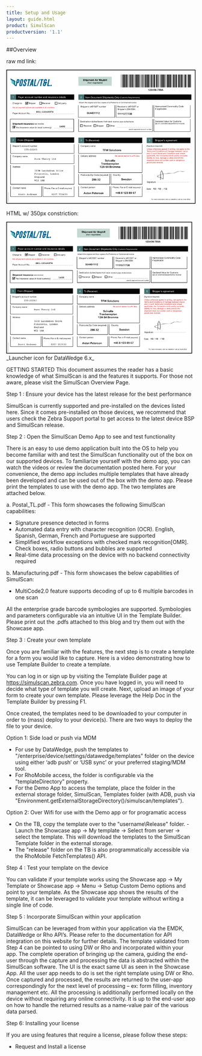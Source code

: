 ```yaml
---
title: Setup and Usage
layout: guide.html
product: SimulScan
productversion: '1.1'
---
```

##Overview


raw md link:

![img](template.png)


HTML w/ 350px constriction:

<img style="height:350px" src="template.png"/>
_Launcher icon for DataWedge 6.x_
<br>


GETTING STARTED
This document assumes the reader has a basic knowledge of what SimulScan is and the features it supports. For those not aware, please visit the SimulScan Overview Page.

Step 1 : Ensure your device has the latest release for the best performance

SimulScan is currently supported and pre-installed on the devices listed here. Since it comes pre-installed on those devices, we recommend that users check the Zebra Support portal to get access to the latest device BSP and SimulScan release.


Step 2 : Open the SimulScan Demo App to see and test functionality

There is an easy to use demo application built into the OS to help you become familiar with and test the SimulScan functionality out of the box on our supported devices. To familiarize yourself with the demo app, you can watch the videos or review the documentation posted here. For your convenience, the demo app includes multiple templates that have already been developed and can be used out of the box with the demo app. Please print the templates to use with the demo app. The two templates are attached below. 

a. Postal_TL.pdf - This form showcases the following SimulScan capabilities: 
- Signature presence detected in forms 
- Automated data entry with character recognition (OCR). English, Spanish, German, French and Portuguese are supported 
- Simplified workflow exceptions with checked mark recognition[OMR]. Check boxes, radio buttons and bubbles are supported 
- Real-time data processing on the device with no backend connectivity required 

b. Manufacturing.pdf - This form showcases the below capabilities of SimulScan: 
- MultiCode2.0 feature supports decoding of up to 6 multiple barcodes in one scan 

All the enterprise grade barcode symbologies are supported. Symbologies and parameters configurable via an intuitive UI in the Template Builder. Please print out the .pdfs attached to this blog and try them out with the Showcase app.


Step 3 : Create your own template

Once you are familiar with the features, the next step is to create a template for a form you would like to capture. Here is a video demonstrating how to use Template Builder to create a template. 

You can log in or sign up by visiting the Template Builder page at https://simulscan.zebra.com. Once you have logged in, you will need to decide what type of template you will create. Next, upload an image of your form to create your own template. Please leverage the Help Doc in the Template Builder by pressing F1. 

Once created, the templates need to be downloaded to your computer in order to (mass) deploy to your device(s). There are two ways to deploy the file to your device. 

Option 1: Side load or push via MDM 
- For use by DataWedge, push the templates to "/enterprise/device/settings/datawedge/templates" folder on the device using either ‘adb push’ or ‘USB sync’ or your preferred staging/MDM tool. 
- For RhoMobile access, the folder is configurable via the "templateDirectory" property. 
- For the Demo App to access the template, place the folder in the external storage folder, SimulScan, Templates folder (with ADB, push via "Environment.getExternalStorageDirectory()/simulscan/templates"). 

Option 2: Over Wifi for use with the Demo app or for programatic access 
- On the TB, copy the template over to the "username\Release" folder. - Launch the Showcase app -> My template -> Select from server -> select the template. This will download the templates to the SimulScan Template folder in the external storage. 
- The "release" folder on the TB is also programmatically accessible via the RhoMobile FetchTemplates() API.


Step 4 : Test your template on the device

You can validate if your template works using the Showcase app -> My Template or Showcase app -> Menu -> Setup Custom Demo options and point to your template.
As the Showcase app shows the results of the template, it can be leveraged to validate your template without writing a single line of code.


Step 5 : Incorporate SimulScan within your application

SimulScan can be leveraged from within your application via the EMDK, DataWedge or Rho API’s. Please refer to the documentation for API integration on this website for further details.
The template validated from Step 4 can be pointed to using DW or Rho and incorporated within your app. The complete operation of bringing up the camera, guiding the end-user through the capture and processing the data is abstracted within the SimulScan software. The UI is the exact same UI as seen in the Showcase App. All the user app needs to do is set the right template using DW or Rho. Once captured and processed, the results are returned to the user-app correspondingly for the next level of processing – ex: form filling, inventory management etc. 
All the processing is additionally performed locally on the device without requiring any online connectivity. It is up to the end-user app on how to handle the returned results as a name-value pair of the various data parsed.


Step 6: Installing your license

If you are using features that require a license, please follow these steps:
- Request and Install a license

